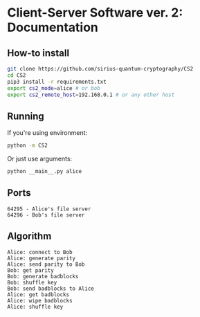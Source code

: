 # Client-Server Software ver. 2: Documentation

## How-to install
```bash
git clone https://github.com/sirius-quantum-cryptography/CS2
cd CS2
pip3 install -r requirements.txt
export cs2_mode=alice # or bob
export cs2_remote_host=192.168.0.1 # or any other host
```

## Running

If you're using environment:
```bash
python -m CS2
```

Or just use arguments:

```bash
python __main__.py alice
```

## Ports
```
64295 - Alice's file server
64296 - Bob's file server
```

## Algorithm
```
Alice: connect to Bob
Alice: generate parity
Alice: send parity to Bob
Bob: get parity
Bob: generate badblocks
Bob: shuffle key
Bob: send badblocks to Alice
Alice: get badblocks
Alice: wipe badblocks
Alice: shuffle key
```
